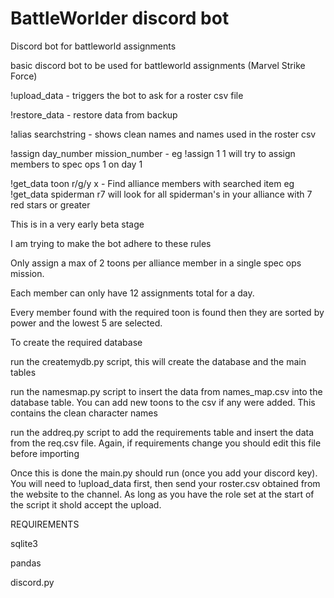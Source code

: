 # BattleWorlder discord bot
Discord bot for battleworld assignments

basic discord bot to be used for battleworld assignments (Marvel Strike Force)

!upload_data - triggers the bot to ask for a roster csv file

!restore_data - restore data from backup

!alias searchstring - shows clean names and names used in the roster csv

!assign day_number mission_number - eg !assign 1 1 will try to assign members to spec ops 1 on day 1

!get_data toon r/g/y x - Find alliance members with searched item eg !get_data spiderman r7 will look for all spiderman's in your alliance with 7 red stars or greater

This is in a very early beta stage

I am trying to make the bot adhere to these rules

Only assign a max of 2 toons per alliance member in a single spec ops mission.

Each member can only have 12 assignments total for a day.

Every member found with the required toon is found then they are sorted by power and the lowest 5 are selected.

To create the required database

run the createmydb.py script, this will create the database and the main tables

run the namesmap.py script to insert the data from names_map.csv into the database table. You can add new toons to the csv if any were added. This contains the clean character names

run the addreq.py script to add the requirements table and insert the data from the req.csv file. Again, if requirements change you should edit this file before importing

Once this is done the main.py should run (once you add your discord key). You will need to !upload_data first, then send your roster.csv obtained from the website to the channel. As long as you have the role set at the start of the script it shold accept the upload.


REQUIREMENTS

sqlite3

pandas

discord.py
